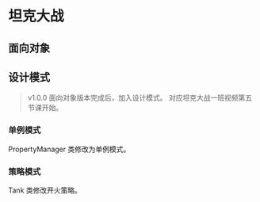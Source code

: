 # 坦克大战

## 面向对象


## 设计模式

> v1.0.0 面向对象版本完成后，加入设计模式。
> 对应坦克大战一班视频第五节课开始。

### 单例模式

PropertyManager 类修改为单例模式。

### 策略模式

Tank 类修改开火策略。
